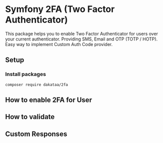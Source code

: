 # Symfony 2FA (Two Factor Authenticator)
This package helps you to enable Two Factor Authenticator
for users over your current authenticator.
Providing SMS, Email and OTP (TOTP / HOTP).
Easy way to implement Custom Auth Code provider.

## Setup
### Install packages
```shell
composer require dakataa/2fa
```

## How to enable 2FA for User

## How to validate

## Custom Responses
